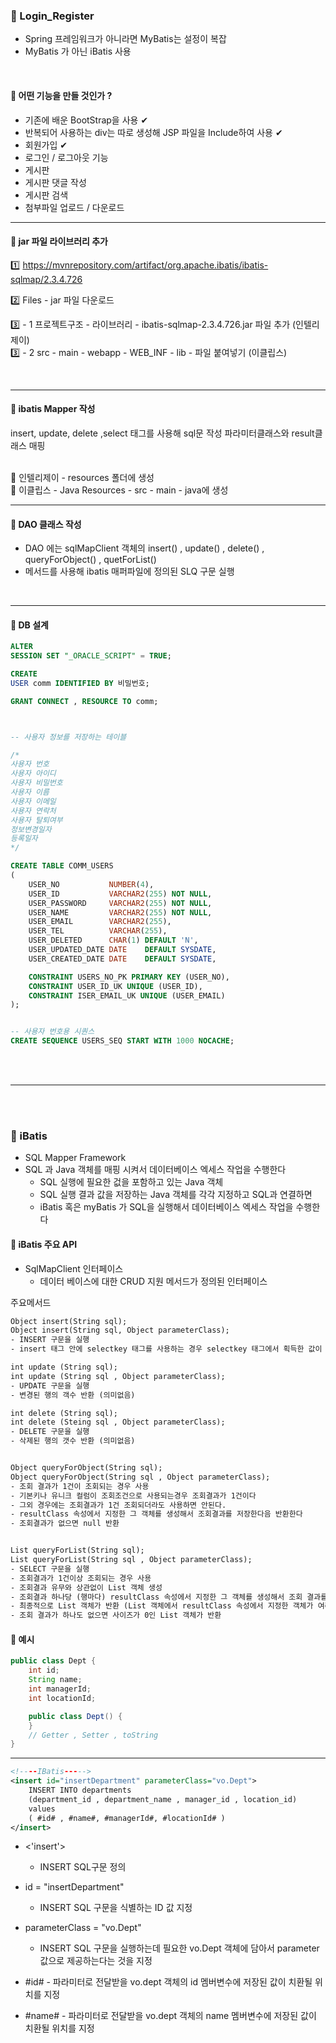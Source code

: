 ### 🔸 Login_Register

- Spring 프레임워크가 아니라면 MyBatis는 설정이 복잡
- MyBatis 가 아닌 iBatis 사용

<br>

#### 🔹 어떤 기능을 만들 것인가 ?

- 기존에 배운 BootStrap을 사용 ✔
- 반복되어 사용하는 div는 따로 생성해 JSP 파일을 Include하여 사용 ✔
- 회원가입 ✔
- 로그인 / 로그아웃 기능
- 게시판
- 게시판 댓글 작성
- 게시판 검색
- 첨부파일 업로드 / 다운로드

<hr>

#### 🔹 jar 파일 라이브러리 추가

1️⃣ https://mvnrepository.com/artifact/org.apache.ibatis/ibatis-sqlmap/2.3.4.726

2️⃣ Files - jar 파일 다운로드

3️⃣ - 1 프로젝트구조 - 라이브러리 - ibatis-sqlmap-2.3.4.726.jar 파일 추가 (인텔리제이) <br>
3️⃣ - 2 src - main - webapp - WEB_INF - lib - 파일 붙여넣기 (이클립스)

<br>
<hr>

#### 🔹 ibatis Mapper 작성

insert, update, delete ,select 태그를 사용해 sql문 작성
파라미터클래스와 result클래스 매핑

<br>
📌 인텔리제이 - resources 폴더에 생성 <br>
📌 이클립스 - Java Resources - src - main - java에 생성

<hr>

#### 🔹 DAO 클래스 작성

- DAO 에는 sqlMapClient 객체의 insert() , update() , delete() , queryForObject() , quetForList()
- 메서드를 사용해 ibatis 매퍼파일에 정의된 SLQ 구문 실행

<br>
<hr>

#### 🔹 DB 설계

```sql
ALTER
SESSION SET "_ORACLE_SCRIPT" = TRUE;

CREATE
USER comm IDENTIFIED BY 비밀번호;

GRANT CONNECT , RESOURCE TO comm;



-- 사용자 정보를 저장하는 테이블

/*
사용자 번호 
사용자 아이디
사용자 비밀번호
사용자 이름
사용자 이메일
사용자 연락처
사용자 탈퇴여부
정보변경일자
등록일자
*/

CREATE TABLE COMM_USERS
(
    USER_NO           NUMBER(4),
    USER_ID           VARCHAR2(255) NOT NULL,
    USER_PASSWORD     VARCHAR2(255) NOT NULL,
    USER_NAME         VARCHAR2(255) NOT NULL,
    USER_EMAIL        VARCHAR2(255),
    USER_TEL          VARCHAR(255),
    USER_DELETED      CHAR(1) DEFAULT 'N',
    USER_UPDATED_DATE DATE    DEFAULT SYSDATE,
    USER_CREATED_DATE DATE    DEFAULT SYSDATE,

    CONSTRAINT USERS_NO_PK PRIMARY KEY (USER_NO),
    CONSTRAINT USER_ID_UK UNIQUE (USER_ID),
    CONSTRAINT ISER_EMAIL_UK UNIQUE (USER_EMAIL)
);


-- 사용자 번호용 시퀀스
CREATE SEQUENCE USERS_SEQ START WITH 1000 NOCACHE;
```

<br>
<br>
<hr>
<br>
<br>

### 🔹 iBatis

- SQL Mapper Framework
- SQL 과 Java 객체를 매핑 시켜서 데이터베이스 엑세스 작업을 수행한다
    + SQL 실행에 필요한 겂을 포함하고 있는 Java 객체
    + SQL 실행 결과 값을 저장하는 Java 객체를 각각 지정하고 SQL과 연결하면
    + iBatis 혹은 myBatis 가 SQL을 실행해서 데이터베이스 엑세스 작업을 수행한다

#### 🔹 iBatis 주요 API

- SqlMapClient 인터페이스
    + 데이터 베이스에 대한 CRUD 지원 메서드가 정의된 인터페이스

주요메서드

```HTML
Object insert(String sql);
Object insert(String sql, Object parameterClass);
- INSERT 구문을 실행
- insert 태그 안에 selectkey 태그를 사용하는 경우 selectkey 태그에서 획득한 값이 반환

int update (String sql);
int update (String sql , Object parameterClass);
- UPDATE 구문을 실행
- 변경된 행의 객수 반환 (의미없음)

int delete (String sql);
int delete (Steing sql , Object parameterClass);
- DELETE 구문을 실행
- 삭제된 행의 갯수 반환 (의미없음)


Object queryForObject(String sql);
Object queryForObject(String sql , Object parameterClass);
- 조회 결과가 1건이 조회되는 경우 사용
- 기본키나 유니크 컬럼이 조회조건으로 사용되는경우 조회결과가 1건이다
- 그외 경우에는 조회결과가 1건 조회되더라도 사용하면 안된다.
- resultClass 속성에서 지정한 그 객체를 생성해서 조회결과를 저장한다음 반환한다
- 조회결과가 없으면 null 반환


List queryForList(String sql);
List queryForList(String sql , Object parameterClass);
- SELECT 구문을 실행
- 조회결과가 1건이상 조회되는 경우 사용
- 조회결과 유무와 상관없이 List 객체 생성
- 조회결과 하나당 (행마다) resultClass 속성에서 지정한 그 객체를 생성해서 조회 결과를 저장한 다음 위에 생성한 List 객체에 저장
- 최종적으로 List 객체가 반환 (List 객체에서 resultClass 속성에서 지정한 객체가 여러개 저장되어 있다)
- 조회 결과가 하나도 없으면 사이즈가 0인 List 객체가 반환
```

#### 📌 예시

```java
public class Dept {
    int id;
    String name;
    int managerId;
    int locationId;

    public class Dept() {
    }
    // Getter , Setter , toString
}
```

<hr>

```xml
<!----IBatis----->
<insert id="insertDepartment" parameterClass="vo.Dept">
    INSERT INTO departments
    (department_id , department_name , manager_id , location_id)
    values
    ( #id# , #name#, #managerId#, #locationId# )
</insert>
```

- <'insert'>
    + INSERT SQL구문 정의


- id = "insertDepartment"
    + INSERT SQL 구문을 식별하는 ID 값 지정


- parameterClass = "vo.Dept"
    + INSERT SQL 구문을 실행하는데 필요한 vo.Dept 객체에 담아서 parameter 값으로 제공하는다는 것을 지정


- #id# - 파라미터로 전달받을 vo.dept 객체의 id 멤버변수에 저장된 값이 치환될 위치를 지정
- #name# - 파라미터로 전달받을 vo.dept 객체의 name 멤버변수에 저장된 값이 치환될 위치를 지정


 